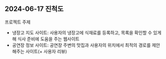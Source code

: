 ## 2024-06-17 진척도

프로젝트 주제
- 냉장고 지도 사이트: 사용자의 냉장고에 식재료를 등록하고, 목록을 확인할 수 있게 해 식사 준비에 도움을 주는 웹사이트
- 공연장 정보 사이트: 공연장 주변의 맛집과 사용자의 위치에서 최적의 경로를 제안해주는 사이트(+ 사용자 리뷰)
